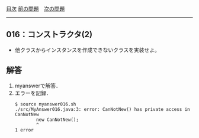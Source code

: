 [目次](../toc.md)
[前の問題](../015/README.md)　[次の問題](../017/README.md)


***
## 016：コンストラクタ(2)

* 他クラスからインスタンスを作成できないクラスを実装せよ。

## 解答
1. myanswerで解答．
1. エラーを記録．
    ```console
    $ source myanswer016.sh
    ./src/MyAnswer016.java:3: error: CanNotNew() has private access in CanNotNew
            new CanNotNew();
            ^
    1 error
    ```
